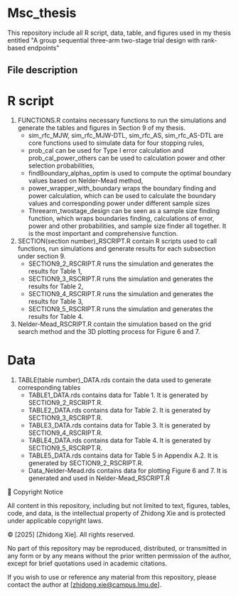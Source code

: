 # Msc_thesis
This repository include all R script, data, table, and figures used in my thesis entitled "A group sequential three-arm two-stage trial design with rank-based endpoints"
## File description
# R script
1. FUNCTIONS.R contains necessary functions to run the simulations and generate the tables and figures in Section 9 of my thesis.
   - sim_rfc_MJW, sim_rfc_MJW-DTL, sim_rfc_AS, sim_rfc_AS-DTL are core functions used to simulate data for four stopping rules,
   - prob_cal can be used for Type I error calculation and prob_cal_power_others can be used to calculation power and other selection probabilities,
   - findBoundary_alphas_optim is used to compute the optimal boundary values based on Nelder-Mead method,
   - power_wrapper_with_boundary wraps the boundary finding and power calculation, which can be used to calculate the boundary values and corresponding power under different sample sizes
   - Threearm_twostage_design can be seen as a sample size finding function, which wraps boundaries finding, calculations of error, power and other probabilities, and sample size finder all together. It is the most important and comprehensive function.
2. SECTION(section number)_RSCRIPT.R contain R scripts used to call functions, run simulations and generate results for each subsection under section 9.
   - SECTION9_2_RSCRIPT.R runs the simulation and generates the results for Table 1,
   - SECTION9_3_RSCRIPT.R runs the simulation and generates the results for Table 2,
   - SECTION9_4_RSCRIPT.R runs the simulation and generates the results for Table 3,
   - SECTION9_5_RSCRIPT.R runs the simulation and generates the results for Table 4.
3. Nelder-Mead_RSCRIPT.R contain the simulation based on the grid search method and the 3D plotting process for Figure 6 and 7.
# Data
1. TABLE(table number)_DATA.rds contain the data used to generate corresponding tables
   - TABLE1_DATA.rds contains data for Table 1. It is generated by SECTION9_2_RSCRIPT.R.
   - TABLE2_DATA.rds contains data for Table 2. It is generated by SECTION9_3_RSCRIPT.R.
   - TABLE3_DATA.rds contains data for Table 3. It is generated by SECTION9_4_RSCRIPT.R.
   - TABLE4_DATA.rds contains data for Table 4. It is generated by SECTION9_5_RSCRIPT.R.
   - TABLE5_DATA.rds contains data for Table 5 in Appendix A.2. It is generated by SECTION9_2_RSCRIPT.R.
   - Data_Nelder-Mead.rds contains data for plotting Figure 6 and 7. It is generated and used in Nelder-Mead_RSCRIPT.R







📄 Copyright Notice

All content in this repository, including but not limited to text, figures, tables, code, and data, is the intellectual property of Zhidong Xie and is protected under applicable copyright laws.

© [2025] [Zhidong Xie]. All rights reserved.

No part of this repository may be reproduced, distributed, or transmitted in any form or by any means without the prior written permission of the author, except for brief quotations used in academic citations.

If you wish to use or reference any material from this repository, please contact the author at [zhidong.xie@campus.lmu.de].
